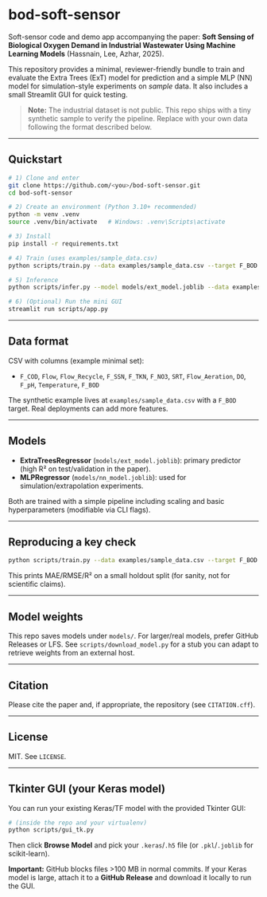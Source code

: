 # bod-soft-sensor

Soft-sensor code and demo app accompanying the paper:
**Soft Sensing of Biological Oxygen Demand in Industrial Wastewater Using Machine Learning Models** (Hassnain, Lee, Azhar, 2025).

This repository provides a minimal, reviewer-friendly bundle to train and evaluate the Extra Trees (ExT) model for prediction and a simple MLP (NN) model for simulation-style experiments on *sample* data. It also includes a small Streamlit GUI for quick testing.

> **Note:** The industrial dataset is not public. This repo ships with a tiny synthetic sample to verify the pipeline. Replace with your own data following the format described below.

---

## Quickstart

```bash
# 1) Clone and enter
git clone https://github.com/<you>/bod-soft-sensor.git
cd bod-soft-sensor

# 2) Create an environment (Python 3.10+ recommended)
python -m venv .venv
source .venv/bin/activate   # Windows: .venv\Scripts\activate

# 3) Install
pip install -r requirements.txt

# 4) Train (uses examples/sample_data.csv)
python scripts/train.py --data examples/sample_data.csv --target F_BOD --model-dir models

# 5) Inference
python scripts/infer.py --model models/ext_model.joblib --data examples/sample_data.csv --out predictions.csv

# 6) (Optional) Run the mini GUI
streamlit run scripts/app.py
```

---

## Data format

CSV with columns (example minimal set):

- `F_COD`, `Flow`, `Flow_Recycle`, `F_SSN`, `F_TKN`, `F_NO3`, `SRT`, `Flow_Aeration`, `DO`, `F_pH`, `Temperature`, `F_BOD`

The synthetic example lives at `examples/sample_data.csv` with a `F_BOD` target. Real deployments can add more features.

---

## Models

- **ExtraTreesRegressor** (`models/ext_model.joblib`): primary predictor (high R² on test/validation in the paper).
- **MLPRegressor** (`models/nn_model.joblib`): used for simulation/extrapolation experiments.

Both are trained with a simple pipeline including scaling and basic hyperparameters (modifiable via CLI flags).

---

## Reproducing a key check

```bash
python scripts/train.py --data examples/sample_data.csv --target F_BOD --model-dir models --eval-only
```

This prints MAE/RMSE/R² on a small holdout split (for sanity, not for scientific claims).

---

## Model weights

This repo saves models under `models/`. For larger/real models, prefer GitHub Releases or LFS. See `scripts/download_model.py` for a stub you can adapt to retrieve weights from an external host.

---

## Citation

Please cite the paper and, if appropriate, the repository (see `CITATION.cff`).

---

## License

MIT. See `LICENSE`.

---

## Tkinter GUI (your Keras model)


You can run your existing Keras/TF model with the provided Tkinter GUI:

```bash
# (inside the repo and your virtualenv)
python scripts/gui_tk.py
```

Then click **Browse Model** and pick your `.keras`/`.h5` file (or `.pkl`/`.joblib` for scikit-learn).

**Important:** GitHub blocks files >100 MB in normal commits. If your Keras model is large, attach it to a **GitHub Release** and download it locally to run the GUI.
